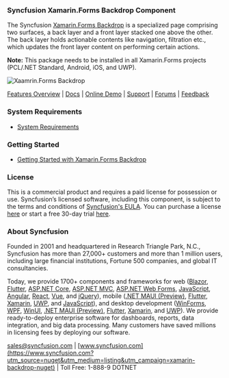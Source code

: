 ### Syncfusion Xamarin.Forms Backdrop Component
The Syncfusion [Xamarin.Forms Backdrop](https://www.syncfusion.com/xamarin-ui-controls/xamarin-backdrop?utm_source=nuget&utm_medium=listing&utm_campaign=xamarin-backdrop-nuget) is a specialized page comprising two surfaces, a back layer and a front layer stacked one above the other. The back layer holds actionable contents like navigation, filtration etc., which updates the front layer content on performing certain actions.

**Note:** This package needs to be installed in all Xamarin.Forms projects (PCL/.NET Standard, Android, iOS, and UWP).

![Xaamrin.Forms Backdrop](https://cdn.syncfusion.com/nuget-readme/xamarin/xamarin_forms_backdrop.png)

[Features Overview](https://www.syncfusion.com/xamarin-ui-controls/xamarin-backdrop?utm_source=nuget&utm_medium=listing&utm_campaign=xamarin-backdrop-nuget) | [Docs](https://help.syncfusion.com/xamarin/backdrop-page/getting-started?utm_source=nuget&utm_medium=listing&utm_campaign=xamarin-backdrop-nuget) | [Online Demo](https://github.com/syncfusion/xamarin-demos?utm_source=nuget&utm_medium=listing&utm_campaign=xamarin-backdrop-nuget) | [Support](https://www.syncfusion.com/support/directtrac/incidents/newincident?utm_source=nuget&utm_medium=listing&utm_campaign=xamarin-backdrop-nuget) | [Forums](https://www.syncfusion.com/forums/xamarin.forms?utm_source=nuget&utm_medium=listing&utm_campaign=xamarin-backdrop-nuget) | [Feedback](https://www.syncfusion.com/feedback/xamarin-forms?utm_source=nuget&utm_medium=listing&utm_campaign=xamarin-backdrop-nuget)

### System Requirements

* [System Requirements](https://help.syncfusion.com/xamarin/installation/system-requirements?utm_source=nuget&utm_medium=listing&utm_campaign=xamarin-backdrop-nuget)

### Getting Started

* [Getting Started with Xamarin.Forms Backdrop](https://help.syncfusion.com/xamarin/backdrop-page/getting-started?utm_source=nuget&utm_medium=listing&utm_campaign=xamarin-backdrop-nuget)

### License

This is a commercial product and requires a paid license for possession or use. Syncfusion’s licensed software, including this component, is subject to the terms and conditions of [Syncfusion's EULA](https://www.syncfusion.com/eula/es/?utm_source=nuget&utm_medium=listing&utm_campaign=xamarin-backdrop-nuget). You can purchase a license [here](https://www.syncfusion.com/sales/products?utm_source=nuget&utm_medium=listing&utm_campaign=xamarin-backdrop-nuget) or start a free 30-day trial [here](https://www.syncfusion.com/account/manage-trials/start-trials?utm_source=nuget&utm_medium=listing&utm_campaign=xamarin-backdrop-nuget).

### About Syncfusion

Founded in 2001 and headquartered in Research Triangle Park, N.C., Syncfusion has more than 27,000+ customers and more than 1 million users, including large financial institutions, Fortune 500 companies, and global IT consultancies.
 
Today, we provide 1700+ components and frameworks for web ([Blazor](https://www.syncfusion.com/blazor-components?utm_source=nuget&utm_medium=listing&utm_campaign=xamarin-backdrop-nuget), [Flutter](https://www.syncfusion.com/flutter-widgets?utm_source=nuget&utm_medium=listing&utm_campaign=xamarin-backdrop-nuget), [ASP.NET Core](https://www.syncfusion.com/aspnet-core-ui-controls?utm_source=nuget&utm_medium=listing&utm_campaign=xamarin-backdrop-nuget), [ASP.NET MVC](https://www.syncfusion.com/aspnet-mvc-ui-controls?utm_source=nuget&utm_medium=listing&utm_campaign=xamarin-backdrop-nuget), [ASP.NET Web Forms](https://www.syncfusion.com/jquery/aspnet-webforms-ui-controls?utm_source=nuget&utm_medium=listing&utm_campaign=xamarin-backdrop-nuget), [JavaScript](https://www.syncfusion.com/javascript-ui-controls?utm_source=nuget&utm_medium=listing&utm_campaign=xamarin-backdrop-nuget), [Angular](https://www.syncfusion.com/angular-ui-components?utm_source=nuget&utm_medium=listing&utm_campaign=xamarin-backdrop-nuget), [React](https://www.syncfusion.com/react-ui-components?utm_source=nuget&utm_medium=listing&utm_campaign=xamarin-backdrop-nuget), [Vue](https://www.syncfusion.com/vue-ui-components?utm_source=nuget&utm_medium=listing&utm_campaign=xamarin-backdrop-nuget), and [jQuery](https://www.syncfusion.com/jquery-ui-widgets?utm_source=nuget&utm_medium=listing&utm_campaign=xamarin-backdrop-nuget)), mobile ([.NET MAUI (Preview)](https://www.syncfusion.com/maui-controls?utm_source=nuget&utm_medium=listing&utm_campaign=xamarin-backdrop-nuget), [Flutter](https://www.syncfusion.com/flutter-widgets?utm_source=nuget&utm_medium=listing&utm_campaign=xamarin-backdrop-nuget), [Xamarin](https://www.syncfusion.com/xamarin-ui-controls?utm_source=nuget&utm_medium=listing&utm_campaign=xamarin-backdrop-nuget), [UWP](https://www.syncfusion.com/uwp-ui-controls?utm_source=nuget&utm_medium=listing&utm_campaign=xamarin-backdrop-nuget), and [JavaScript](https://www.syncfusion.com/javascript-ui-controls?utm_source=nuget&utm_medium=listing&utm_campaign=xamarin-backdrop-nuget)), and desktop development ([WinForms](https://www.syncfusion.com/winforms-ui-controls?utm_source=nuget&utm_medium=listing&utm_campaign=xamarin-backdrop-nuget), [WPF](https://www.syncfusion.com/wpf-controls?utm_source=nuget&utm_medium=listing&utm_campaign=xamarin-backdrop-nuget), [WinUI](https://www.syncfusion.com/winui-controls?utm_source=nuget&utm_medium=listing&utm_campaign=xamarin-backdrop-nuget), [.NET MAUI (Preview)](https://www.syncfusion.com/maui-controls?utm_source=nuget&utm_medium=listing&utm_campaign=xamarin-backdrop-nuget), [Flutter](https://www.syncfusion.com/flutter-widgets?utm_source=nuget&utm_medium=listing&utm_campaign=xamarin-backdrop-nuget), [Xamarin](https://www.syncfusion.com/xamarin-ui-controls?utm_source=nuget&utm_medium=listing&utm_campaign=xamarin-backdrop-nuget), and [UWP](https://www.syncfusion.com/uwp-ui-controls?utm_source=nuget&utm_medium=listing&utm_campaign=xamarin-backdrop-nuget)). We provide ready-to-deploy enterprise software for dashboards, reports, data integration, and big data processing. Many customers have saved millions in licensing fees by deploying our software.

[sales@syncfusion.com](mailto:sales@syncfusion.com?Subject=Syncfusion%20Xamarin.Forms%20BackDrop-%20NuGet) | [www.syncfusion.com](https://www.syncfusion.com?utm_source=nuget&utm_medium=listing&utm_campaign=xamarin-backdrop-nuget) | Toll Free: 1-888-9 DOTNET


     